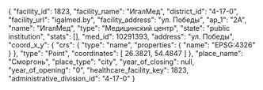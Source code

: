 {
    "facility_id": 1823,
    "facility_name": "ИгалМед",
    "district_id": "4-17-0",
    "facility_url": "igalmed.by",
    "facility_address": "ул. Победы",
    "ap_1": "2А",
    "name": "ИгалМед",
    "type": "Медицинский центр",
    "state": "public institution",
    "stats": [],
    "med_id": 10291393,
    "address": "ул. Победы",
    "coord_x_y": {
        "crs": {
            "type": "name",
            "properties": {
                "name": "EPSG:4326"
            }
        },
        "type": "Point",
        "coordinates": [
            26.3821,
            54.4847
        ]
    },
    "place_name": "Сморгонь",
    "place_type": "city",
    "year_of_closing": null,
    "year_of_opening": "0",
    "healthcare_facility_key": 1823,
    "administrative_division_id": "4-17-0"
}
